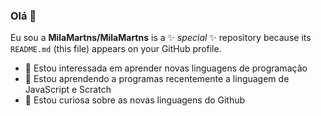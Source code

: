 ### Olá 👋

Eu sou a **MilaMartns/MilaMartns** is a ✨ _special_ ✨ repository because its `README.md` (this file) appears on your GitHub profile.

- 🔭 Estou interessada em aprender novas linguagens de programação
- 🌱 Estou aprendendo a programas recentemente a linguagem de JavaScript e Scratch
- 🤔 Estou curiosa sobre as novas linguagens do Github

